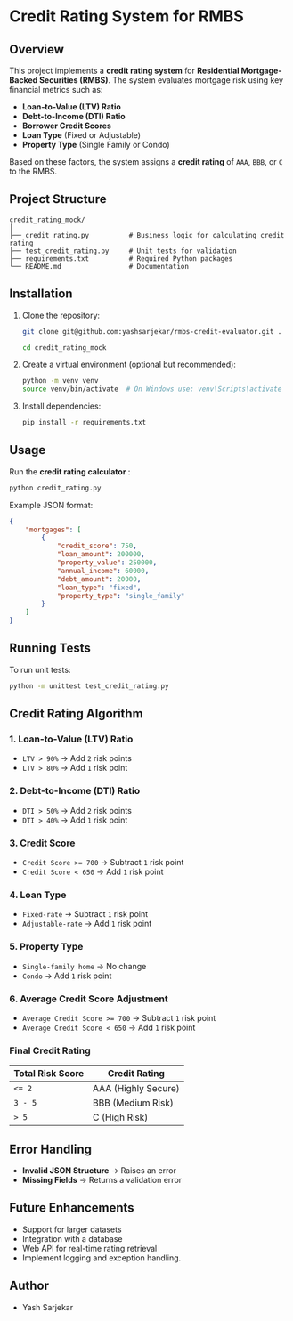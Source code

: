 # Credit Rating System for RMBS

## Overview
This project implements a **credit rating system** for **Residential Mortgage-Backed Securities (RMBS)**. The system evaluates mortgage risk using key financial metrics such as:
- **Loan-to-Value (LTV) Ratio**
- **Debt-to-Income (DTI) Ratio**
- **Borrower Credit Scores**
- **Loan Type** (Fixed or Adjustable)
- **Property Type** (Single Family or Condo)

Based on these factors, the system assigns a **credit rating** of `AAA`, `BBB`, or `C` to the RMBS.

## Project Structure
```
credit_rating_mock/
│
├── credit_rating.py          # Business logic for calculating credit rating
├── test_credit_rating.py     # Unit tests for validation
├── requirements.txt          # Required Python packages
└── README.md                 # Documentation
```

## Installation
1. Clone the repository:
   ```sh
   git clone git@github.com:yashsarjekar/rmbs-credit-evaluator.git .
   ```

   ```sh
   cd credit_rating_mock
   ```
2. Create a virtual environment (optional but recommended):
   ```sh
   python -m venv venv
   source venv/bin/activate  # On Windows use: venv\Scripts\activate
   ```
3. Install dependencies:
   ```sh
   pip install -r requirements.txt
   ```

## Usage
Run the **credit rating calculator** :
```sh
python credit_rating.py
```
Example JSON format:
```json
{
    "mortgages": [
        {
            "credit_score": 750,
            "loan_amount": 200000,
            "property_value": 250000,
            "annual_income": 60000,
            "debt_amount": 20000,
            "loan_type": "fixed",
            "property_type": "single_family"
        }
    ]
}
```

## Running Tests
To run unit tests:
```sh
python -m unittest test_credit_rating.py
```


## Credit Rating Algorithm
### **1. Loan-to-Value (LTV) Ratio**
- `LTV > 90%` → Add `2` risk points
- `LTV > 80%` → Add `1` risk point

### **2. Debt-to-Income (DTI) Ratio**
- `DTI > 50%` → Add `2` risk points
- `DTI > 40%` → Add `1` risk point

### **3. Credit Score**
- `Credit Score >= 700` → Subtract `1` risk point
- `Credit Score < 650` → Add `1` risk point

### **4. Loan Type**
- `Fixed-rate` → Subtract `1` risk point
- `Adjustable-rate` → Add `1` risk point

### **5. Property Type**
- `Single-family home` → No change
- `Condo` → Add `1` risk point

### **6. Average Credit Score Adjustment**
- `Average Credit Score >= 700` → Subtract `1` risk point
- `Average Credit Score < 650` → Add `1` risk point

### **Final Credit Rating**
| Total Risk Score | Credit Rating |
|-----------------|--------------|
| `<= 2`         | AAA (Highly Secure) |
| `3 - 5`        | BBB (Medium Risk) |
| `> 5`          | C (High Risk) |

## Error Handling
- **Invalid JSON Structure** → Raises an error
- **Missing Fields** → Returns a validation error

## Future Enhancements
- Support for larger datasets
- Integration with a database
- Web API for real-time rating retrieval
- Implement logging and exception handling.

## Author
- Yash Sarjekar